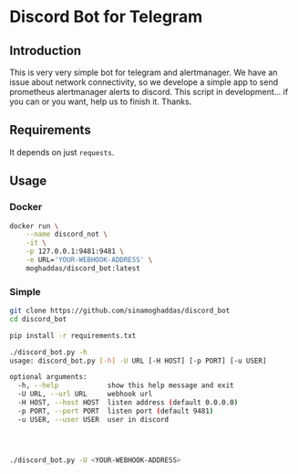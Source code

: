 # Discord Bot for Telegram
## Introduction
This is very very simple bot for telegram and alertmanager.
We have an issue about network connectivity, so we develope a simple app to send prometheus alertmanager alerts to discord.
This script in development... if you can or you want, help us to finish it. Thanks.

## Requirements
It depends on just `requests`.

## Usage
### Docker
```bash
docker run \
    --name discord_not \
    -it \
    -p 127.0.0.1:9481:9481 \
    -e URL='YOUR-WEBHOOK-ADDRESS' \
    moghaddas/discord_bot:latest
```

### Simple
```bash
git clone https://github.com/sinamoghaddas/discord_bot
cd discord_bot

pip install -r requirements.txt

./discord_bot.py -h                                                                                                                                                                               :(
usage: discord_bot.py [-h] -U URL [-H HOST] [-p PORT] [-u USER]

optional arguments:
  -h, --help            show this help message and exit
  -U URL, --url URL     webhook url
  -H HOST, --host HOST  listen address (default 0.0.0.0)
  -p PORT, --port PORT  listen port (default 9481)
  -u USER, --user USER  user in discord




./discord_bot.py -U <YOUR-WEBHOOK-ADDRESS>

```
